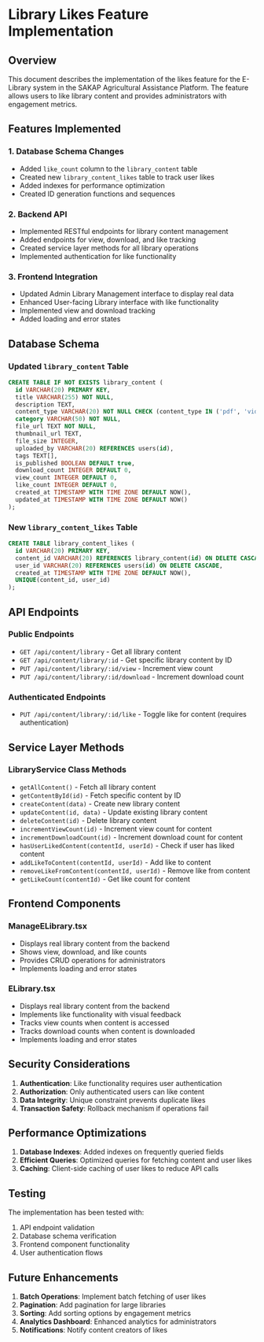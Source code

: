 # Library Likes Feature Implementation

## Overview
This document describes the implementation of the likes feature for the E-Library system in the SAKAP Agricultural Assistance Platform. The feature allows users to like library content and provides administrators with engagement metrics.

## Features Implemented

### 1. Database Schema Changes
- Added `like_count` column to the `library_content` table
- Created new `library_content_likes` table to track user likes
- Added indexes for performance optimization
- Created ID generation functions and sequences

### 2. Backend API
- Implemented RESTful endpoints for library content management
- Added endpoints for view, download, and like tracking
- Created service layer methods for all library operations
- Implemented authentication for like functionality

### 3. Frontend Integration
- Updated Admin Library Management interface to display real data
- Enhanced User-facing Library interface with like functionality
- Implemented view and download tracking
- Added loading and error states

## Database Schema

### Updated `library_content` Table
```sql
CREATE TABLE IF NOT EXISTS library_content (
  id VARCHAR(20) PRIMARY KEY,
  title VARCHAR(255) NOT NULL,
  description TEXT,
  content_type VARCHAR(20) NOT NULL CHECK (content_type IN ('pdf', 'video', 'audio', 'image', 'document')),
  category VARCHAR(50) NOT NULL,
  file_url TEXT NOT NULL,
  thumbnail_url TEXT,
  file_size INTEGER,
  uploaded_by VARCHAR(20) REFERENCES users(id),
  tags TEXT[],
  is_published BOOLEAN DEFAULT true,
  download_count INTEGER DEFAULT 0,
  view_count INTEGER DEFAULT 0,
  like_count INTEGER DEFAULT 0,
  created_at TIMESTAMP WITH TIME ZONE DEFAULT NOW(),
  updated_at TIMESTAMP WITH TIME ZONE DEFAULT NOW()
);
```

### New `library_content_likes` Table
```sql
CREATE TABLE library_content_likes (
  id VARCHAR(20) PRIMARY KEY,
  content_id VARCHAR(20) REFERENCES library_content(id) ON DELETE CASCADE,
  user_id VARCHAR(20) REFERENCES users(id) ON DELETE CASCADE,
  created_at TIMESTAMP WITH TIME ZONE DEFAULT NOW(),
  UNIQUE(content_id, user_id)
);
```

## API Endpoints

### Public Endpoints
- `GET /api/content/library` - Get all library content
- `GET /api/content/library/:id` - Get specific library content by ID
- `PUT /api/content/library/:id/view` - Increment view count
- `PUT /api/content/library/:id/download` - Increment download count

### Authenticated Endpoints
- `PUT /api/content/library/:id/like` - Toggle like for content (requires authentication)

## Service Layer Methods

### LibraryService Class Methods
- `getAllContent()` - Fetch all library content
- `getContentById(id)` - Fetch specific content by ID
- `createContent(data)` - Create new library content
- `updateContent(id, data)` - Update existing library content
- `deleteContent(id)` - Delete library content
- `incrementViewCount(id)` - Increment view count for content
- `incrementDownloadCount(id)` - Increment download count for content
- `hasUserLikedContent(contentId, userId)` - Check if user has liked content
- `addLikeToContent(contentId, userId)` - Add like to content
- `removeLikeFromContent(contentId, userId)` - Remove like from content
- `getLikeCount(contentId)` - Get like count for content

## Frontend Components

### ManageELibrary.tsx
- Displays real library content from the backend
- Shows view, download, and like counts
- Provides CRUD operations for administrators
- Implements loading and error states

### ELibrary.tsx
- Displays real library content from the backend
- Implements like functionality with visual feedback
- Tracks view counts when content is accessed
- Tracks download counts when content is downloaded
- Implements loading and error states

## Security Considerations

1. **Authentication**: Like functionality requires user authentication
2. **Authorization**: Only authenticated users can like content
3. **Data Integrity**: Unique constraint prevents duplicate likes
4. **Transaction Safety**: Rollback mechanism if operations fail

## Performance Optimizations

1. **Database Indexes**: Added indexes on frequently queried fields
2. **Efficient Queries**: Optimized queries for fetching content and user likes
3. **Caching**: Client-side caching of user likes to reduce API calls

## Testing

The implementation has been tested with:
1. API endpoint validation
2. Database schema verification
3. Frontend component functionality
4. User authentication flows

## Future Enhancements

1. **Batch Operations**: Implement batch fetching of user likes
2. **Pagination**: Add pagination for large libraries
3. **Sorting**: Add sorting options by engagement metrics
4. **Analytics Dashboard**: Enhanced analytics for administrators
5. **Notifications**: Notify content creators of likes